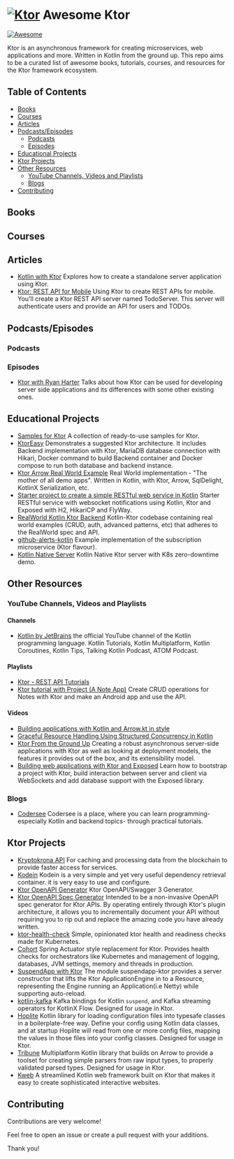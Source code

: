 # [![Ktor](https://avatars.githubusercontent.com/u/28214161?s=40&v=4.svg)](https://github.com/ktorio/ktor) Awesome Ktor

[![Awesome](https://awesome.re/badge.svg)](https://awesome.re)

Ktor is an asynchronous framework for creating microservices, web applications and more. Written in Kotlin from the ground up. This repo aims to be a curated list of awesome books, tutorials, courses, and resources for the Ktor framework ecosystem.

## Table of Contents

- [Books](#books)
- [Courses](#courses)
- [Articles](#articles)
- [Podcasts/Episodes](#podcastsepisodes)
  - [Podcasts](#podcasts)
  - [Episodes](#episodes)
- [Educational Projects](#educational-projects)
- [Ktor Projects](#ktor-projects)
- [Other Resources](#other-resources)
  - [YouTube Channels, Videos and Playlists](#youtube-channels-videos-and-playlists)
  - [Blogs](#blogs)
- [Contributing](#contributing)

## Books

## Courses

## Articles

- [Kotlin with Ktor](https://www.baeldung.com/kotlin/ktor) Explores how to create a standalone server application using Ktor.
- [Ktor: REST API for Mobile](https://www.kodeco.com/7265034-ktor-rest-api-for-mobile) Using Ktor to create REST APIs for mobile. You’ll create a Ktor REST API server named TodoServer. This server will authenticate users and provide an API for users and TODOs.

## Podcasts/Episodes

### Podcasts

### Episodes

- [Ktor with Ryan Harter](https://talkingkotlin.com/ktor-with-ryan-harter/) Talks about how Ktor can be used for developing server side applications and its differences with some other existing ones.

## Educational Projects

- [Samples for Ktor](https://github.com/ktorio/ktor-samples) A collection of ready-to-use samples for Ktor.
- [KtorEasy](https://github.com/mathias21/KtorEasy) Demonstrates a suggested Ktor architecture. It includes Backend implementation with Ktor, MariaDB database connection with Hikari, Docker command to build Backend container and Docker compose to run both database and backend instance.
- [Ktor Arrow Real World Example](https://github.com/nomisRev/ktor-arrow-example) Real World implementation - "The mother of all demo apps". Written in Kotlin, with Ktor, Arrow, SqlDelight, KotlinX Serialization, etc.
- [Starter project to create a simple RESTful web service in Kotlin](https://github.com/raharrison/kotlin-ktor-exposed-starter) Starter RESTful service with websocket notifications using Kotlin, Ktor and Exposed with H2, HikariCP and FlyWay.
- [RealWorld Kotlin Ktor Backend](https://github.com/dragneelfps/realworld-kotlin-ktor) Kotlin-Ktor codebase containing real world examples (CRUD, auth, advanced patterns, etc) that adheres to the RealWorld spec and API.
- [github-alerts-kotlin](https://github.com/47deg/gh-alerts-subscriptions-kotlin) Example implementation of the subscription microservice (Ktor flavour).
- [Kotlin Native Server](https://github.com/nomisRev/ktor-k8s-zero-downtime) Kotlin Native Ktor server with K8s zero-downtime demo.

## Other Resources

### YouTube Channels, Videos and Playlists

#### Channels

- [Kotlin by JetBrains](https://www.youtube.com/@Kotlin/videos) the official YouTube channel of the Kotlin programming language. Kotlin Tutorials, Kotlin Multiplatform, Kotlin Coroutines, Kotlin Tips, Talking Kotlin Podcast, ATOM Podcast.

#### Playlists

- [Ktor - REST API Tutorials](https://www.youtube.com/playlist?list=PLFmuMD2V4CkyR0Pa42Cqu5mIhH17uG8nN)
- [Ktor tutorial with Project (A Note App)](https://www.youtube.com/playlist?list=PLW8cZbTuJWlBDFBAg-yPj_FzEcx25Ec5n) Create CRUD operations for Notes with Ktor and make an Android app and use the API.

#### Videos

- [Building applications with Kotlin and Arrow.kt in style](https://www.youtube.com/watch?v=g79A6HmbW5M)
- [Graceful Resource Handling Using Structured Concurrency in Kotlin](https://www.youtube.com/watch?v=zKrTBH8jqH4)
- [Ktor From the Ground Up](https://www.youtube.com/watch?v=WlvK6zYo8Sw) Creating a robust asynchronous server-side applications with Ktor as well as looking at deployment models, the features it provides out of the box, and its extensibility model.
- [Building web applications with Ktor and Exposed](https://www.youtube.com/watch?v=QE_zk3V0j88) Learn how to bootstrap a project with Ktor, build interaction between server and client via WebSockets and add database support with the Exposed library.

### Blogs

- [Codersee](https://codersee.com) Codersee is a place, where you can learn programming- especially Kotlin and backend topics- through practical tutorials.

## Ktor Projects

- [Kryptokrona API](https://github.com/kryptokrona/kryptokrona-api) For caching and processing data from the blockchain to provide faster access for services.
- [Kodein](https://github.com/kosi-libs/Kodein) Kodein is a very simple and yet very useful dependency retrieval container. it is very easy to use and configure.
- [Ktor OpenAPI Generator](https://github.com/papsign/Ktor-OpenAPI-Generator) Ktor OpenAPI/Swagger 3 Generator.
- [Ktor OpenAPI Spec Generator](https://github.com/bkbnio/kompendium) Intended to be a non-invasive OpenAPI spec generator for Ktor APIs. By operating entirely through Ktor's plugin architecture, it allows you to incrementally document your API without requiring you to rip out and replace the amazing code you have already written.
- [ktor-health-check](https://github.com/zensum/ktor-health-check) Simple, opinionated ktor health and readiness checks made for Kubernetes.
- [Cohort](https://github.com/sksamuel/cohort) Spring Actuator style replacement for Ktor. Provides health checks for orchestrators like Kubernetes and management of logging, databases, JVM settings, memory and threads in production.
- [SuspendApp with Ktor](https://github.com/arrow-kt/suspendapp#suspendapp-with-ktor) The module suspendapp-ktor provides a server constructor that lifts the Ktor ApplicationEngine in to a Resource, representing the Engine running an Application(i.e Netty) while supporting auto-reload.
- [kotlin-kafka](https://github.com/nomisRev/kotlin-kafka) Kafka bindings for Kotlin `suspend`, and Kafka streaming operators for KotlinX Flow. Designed for usage in Ktor.
- [Hoplite](https://github.com/sksamuel/hoplite) Kotlin library for loading configuration files into typesafe classes in a boilerplate-free way. Define your config using Kotlin data classes, and at startup Hoplite will read from one or more config files, mapping the values in those files into your config classes. Designed for usage in Ktor.
- [Tribune](https://github.com/sksamuel/tribune) Multiplatform Kotlin library that builds on Arrow to provide a toolset for creating simple parsers from raw input types, to properly validated parsed types. Designed for usage in Ktor.
- [Kweb](https://github.com/kwebio/kweb-core) A streamlined Kotlin web framework built on Ktor that makes it easy to create sophisticated interactive websites.


## Contributing

Contributions are very welcome!

Feel free to open an issue or create a pull request with your additions.

Thank you!
